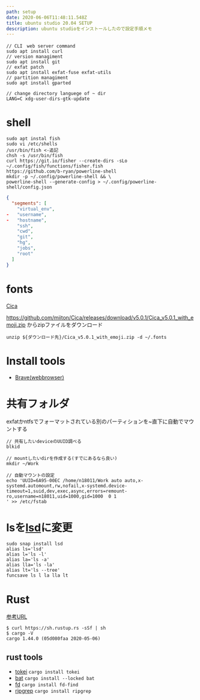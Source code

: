 ```yaml
---
path: setup
date: 2020-06-06T11:48:11.548Z
title: ubuntu studio 20.04 SETUP
description: ubuntu studioをインストールしたので設定手順メモ
---
```

```
// CLI　web server command
sudo apt install curl 
// version managiment
sudo apt install git 
// exfat patch
sudo apt install exfat-fuse exfat-utils
// partition managiment 
sudo apt install gparted
```
```
// change directory languege of ~ dir
LANG=C xdg-user-dirs-gtk-update
```

# shell
```
sudo apt instal fish
sudo vi /etc/shells
/usr/bin/fish <-追記
chsh -s /usr/bin/fish
curl https://git.io/fisher --create-dirs -sLo ~/.config/fish/functions/fisher.fish
https://github.com/b-ryan/powerline-shell
mkdir -p ~/.config/powerline-shell && \
powerline-shell --generate-config > ~/.config/powerline-shell/config.json
```
```json
{
  "segments": [
    "virtual_env",
-   "username",
-   "hostname",
    "ssh",
    "cwd",
    "git",
    "hg",
    "jobs",
    "root"
  ]
}
```
# fonts
[Cica](https://github.com/miiton/Cica)

https://github.com/miiton/Cica/releases/download/v5.0.1/Cica_v5.0.1_with_emoji.zip
からzipファイルをダウンロード
```
unzip ${ダウンロード先}/Cica_v5.0.1_with_emoji.zip -d ~/.fonts
```
# Install tools
- [Brave(webbrowser)](https://brave.com/ja/)


# 共有フォルダ
exfatかntfsでフォーマットされている別のパーティションを~直下に自動でマウントする
```
// 共有したいdeviceのUUID調べる
blkid

// mountしたいdirを作成する(すでにあるなら良い)
mkdir ~/Work

// 自動マウントの設定
echo 'UUID=6A95-00EC /home/n18011/Work auto auto,x-systemd.automount,rw,nofail,x-systemd.device-timeout=1,suid,dev,exec,async,errors=remount-ro,username=n18011,uid=1000,gid=1000  0 1
' >> /etc/fstab
```

# lsを[lsd](https://github.com/Peltoche/lsd)に変更
```
sudo snap install lsd
alias ls='lsd'
alias l='ls -l'
alias la='ls -a'
alias lla='ls -la'
alias lt='ls --tree'
funcsave ls l la lla lt
```

# Rust
[参考URL](https://doc.rust-jp.rs/book/second-edition/ch01-01-installation.html)
```
$ curl https://sh.rustup.rs -sSf | sh
$ cargo -V
cargo 1.44.0 (05d080faa 2020-05-06)
```

## rust tools
- [tokei](https://github.com/XAMPPRocky/tokei)
```cargo install tokei```
- [bat](https://github.com/sharkdp/bat) ```cargo install --locked bat```
- [fd](https://github.com/sharkdp/fd)
```cargo install fd-find```
- [ripgrep](https://github.com/BurntSushi/ripgrep)
```cargo install ripgrep```
